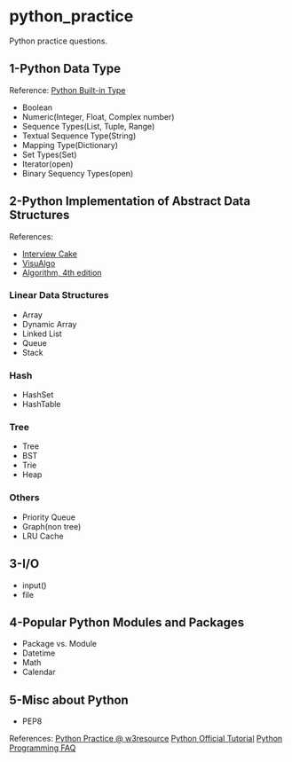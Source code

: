 # python_practice
Python practice questions.

## 1-Python Data Type
Reference: [Python Built-in Type](https://docs.python.org/3/library/stdtypes.html#built-in-types)
-  Boolean
-  Numeric(Integer, Float, Complex number)
-  Sequence Types(List, Tuple, Range)
-  Textual Sequence Type(String)
-  Mapping Type(Dictionary)
-  Set Types(Set)
-  Iterator(open)
-  Binary Sequency Types(open)


## 2-Python Implementation of Abstract Data Structures 
References:
- [Interview Cake](https://www.interviewcake.com/data-structures-reference) 
- [VisuAlgo](https://visualgo.net/zh)
- [Algorithm, 4th edition](https://algs4.cs.princeton.edu/home/)
### Linear Data Structures
-  Array
-  Dynamic Array
-  Linked List
-  Queue
-  Stack

### Hash
-  HashSet
-  HashTable

### Tree
-  Tree
-  BST
-  Trie
-  Heap

### Others
-  Priority Queue
-  Graph(non tree)
-  LRU Cache


## 3-I/O
-  input()
-  file


## 4-Popular Python Modules and Packages
-  Package vs. Module
-  Datetime
-  Math
-  Calendar

## 5-Misc about Python
- PEP8


References:
[Python Practice @ w3resource](https://www.w3resource.com/python-exercises/)
[Python Official Tutorial](https://docs.python.org/3/tutorial/index.html)
[Python Programming FAQ](https://docs.python.org/3/faq/programming.html#programming-faq)
